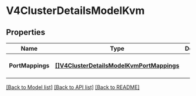 # V4ClusterDetailsModelKvm

## Properties
Name | Type | Description | Notes
------------ | ------------- | ------------- | -------------
**PortMappings** | [**[]V4ClusterDetailsModelKvmPortMappings**](V4ClusterDetailsModel_kvm_port_mappings.md) |  | [optional] [default to null]

[[Back to Model list]](../README.md#documentation-for-models) [[Back to API list]](../README.md#documentation-for-api-endpoints) [[Back to README]](../README.md)


